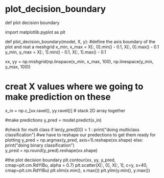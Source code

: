 # plot_decision_boundary
def plot decision boundary

import matplotlib.pyplot as plt


def plot_decision_boundary(model, X, y):
  #define the axis boundary of the plot and reat a meshgrid
  x_min, x_max = X[:, 0].min() - 0.1, X[:, 0].max() - 0.1
  y_min, y_max = X[:, 1].min() - 0.1, X[:, 1].max() - 0.1

  xx, yy = np.mishgrid(np.linspace(x_min, x_max, 100),
                       np.linespace(y_min, y_max, 100))
  
  # creat X values where we going to make prediction on these
  x_in = np.c_[xx.ravel(), yy.ravel()] # stack 2D array together 

  #make predictions 
  y_pred = model.predict(x_in)

  #check for multi class
  if len(y_pred[0]) > 1 :
    print("doing multiclass classification")
    #we have to reshape our predections to get them ready for plotting
    y_pred = np.argmax(y_pred, axis=1).reshape(xx.shape)
  else:
    print("doing binary classification")  
    y_pred = np.round(y_pred).reshape(xx.shape)

  #the plot decision boundary
  plt.contour(xx, yy, y_pred, cmap=plt.cm.RdYlBu, alpha = 0.7)
  plt.scatter(X[:, 0], X[:, 1], c=y, s=40,  cmap=plt.cm.RdYlBu)
  plt.xlim(x.min(), x.max())
  plt.ylim(y.min(), y.max())